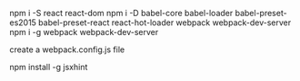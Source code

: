 npm i -S react react-dom
npm i -D babel-core babel-loader babel-preset-es2015 babel-preset-react react-hot-loader webpack webpack-dev-server
npm i -g webpack webpack-dev-server



create a webpack.config.js file


npm install -g jsxhint